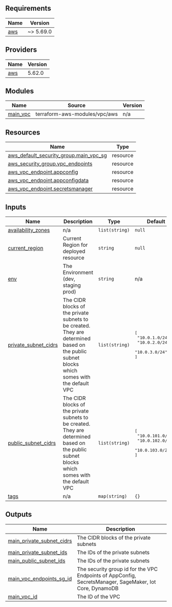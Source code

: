 <!-- BEGIN_TF_DOCS -->
## Requirements

| Name | Version |
|------|---------|
| <a name="requirement_aws"></a> [aws](#requirement\_aws) | ~> 5.69.0 |

## Providers

| Name | Version |
|------|---------|
| <a name="provider_aws"></a> [aws](#provider\_aws) | 5.62.0 |

## Modules

| Name | Source | Version |
|------|--------|---------|
| <a name="module_main_vpc"></a> [main\_vpc](#module\_main\_vpc) | terraform-aws-modules/vpc/aws | n/a |

## Resources

| Name | Type |
|------|------|
| [aws_default_security_group.main_vpc_sg](https://registry.terraform.io/providers/hashicorp/aws/latest/docs/resources/default_security_group) | resource |
| [aws_security_group.vpc_endpoints](https://registry.terraform.io/providers/hashicorp/aws/latest/docs/resources/security_group) | resource |
| [aws_vpc_endpoint.appconfig](https://registry.terraform.io/providers/hashicorp/aws/latest/docs/resources/vpc_endpoint) | resource |
| [aws_vpc_endpoint.appconfigdata](https://registry.terraform.io/providers/hashicorp/aws/latest/docs/resources/vpc_endpoint) | resource |
| [aws_vpc_endpoint.secretsmanager](https://registry.terraform.io/providers/hashicorp/aws/latest/docs/resources/vpc_endpoint) | resource |

## Inputs

| Name | Description | Type | Default | Required |
|------|-------------|------|---------|:--------:|
| <a name="input_availability_zones"></a> [availability\_zones](#input\_availability\_zones) | n/a | `list(string)` | `null` | no |
| <a name="input_current_region"></a> [current\_region](#input\_current\_region) | Current Region for deployed resource | `string` | `null` | no |
| <a name="input_env"></a> [env](#input\_env) | The Environment (dev, staging prod) | `string` | n/a | yes |
| <a name="input_private_subnet_cidrs"></a> [private\_subnet\_cidrs](#input\_private\_subnet\_cidrs) | The CIDR blocks of the private subnets to be created. They are determined based on the public subnet blocks which somes with the default VPC | `list(string)` | <pre>[<br>  "10.0.1.0/24",<br>  "10.0.2.0/24",<br>  "10.0.3.0/24"<br>]</pre> | no |
| <a name="input_public_subnet_cidrs"></a> [public\_subnet\_cidrs](#input\_public\_subnet\_cidrs) | The CIDR blocks of the private subnets to be created. They are determined based on the public subnet blocks which somes with the default VPC | `list(string)` | <pre>[<br>  "10.0.101.0/24",<br>  "10.0.102.0/24",<br>  "10.0.103.0/24"<br>]</pre> | no |
| <a name="input_tags"></a> [tags](#input\_tags) | n/a | `map(string)` | `{}` | no |

## Outputs

| Name | Description |
|------|-------------|
| <a name="output_main_private_subnet_cidrs"></a> [main\_private\_subnet\_cidrs](#output\_main\_private\_subnet\_cidrs) | The CIDR blocks of the private subnets |
| <a name="output_main_private_subnet_ids"></a> [main\_private\_subnet\_ids](#output\_main\_private\_subnet\_ids) | The IDs of the private subnets |
| <a name="output_main_public_subnet_ids"></a> [main\_public\_subnet\_ids](#output\_main\_public\_subnet\_ids) | The IDs of the private subnets |
| <a name="output_main_vpc_endpoints_sg_id"></a> [main\_vpc\_endpoints\_sg\_id](#output\_main\_vpc\_endpoints\_sg\_id) | The security group id for the VPC Endpoints of AppConfig, SecretsManager, SageMaker, Iot Core, DynamoDB |
| <a name="output_main_vpc_id"></a> [main\_vpc\_id](#output\_main\_vpc\_id) | The ID of the VPC |
<!-- END_TF_DOCS -->